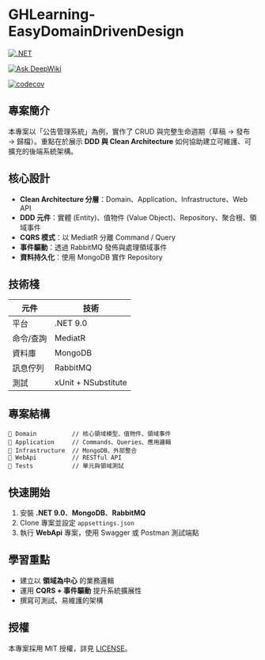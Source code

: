 # GHLearning-EasyDomainDrivenDesign

[![.NET](https://github.com/gordon-hung/GHLearning-EasyDomainDrivenDesign/actions/workflows/dotnet.yml/badge.svg)](https://github.com/gordon-hung/GHLearning-EasyDomainDrivenDesign/actions/workflows/dotnet.yml)

[![Ask DeepWiki](https://deepwiki.com/badge.svg)](https://deepwiki.com/gordon-hung/GHLearning-EasyDomainDrivenDesign)

[![codecov](https://codecov.io/github/gordon-hung/GHLearning-EasyDomainDrivenDesign/graph/badge.svg?token=QyVN42dffl)](https://codecov.io/github/gordon-hung/GHLearning-EasyDomainDrivenDesign)

## 專案簡介

本專案以「公告管理系統」為例，實作了 CRUD 與完整生命週期（草稿 → 發布 → 歸檔）。重點在於展示 **DDD 與 Clean Architecture** 如何協助建立可維護、可擴充的後端系統架構。

## 核心設計

* **Clean Architecture 分層**：Domain、Application、Infrastructure、Web API
* **DDD 元件**：實體 (Entity)、值物件 (Value Object)、Repository、聚合根、領域事件
* **CQRS 模式**：以 MediatR 分離 Command / Query
* **事件驅動**：透過 RabbitMQ 發佈與處理領域事件
* **資料持久化**：使用 MongoDB 實作 Repository

## 技術棧


| 元件      | 技術                |
| --------- | ------------------- |
| 平台      | .NET 9.0            |
| 命令/查詢 | MediatR             |
| 資料庫    | MongoDB             |
| 訊息佇列  | RabbitMQ            |
| 測試      | xUnit + NSubstitute |

## 專案結構

```
📁 Domain          // 核心領域模型、值物件、領域事件
📁 Application     // Commands、Queries、應用邏輯
📁 Infrastructure  // MongoDB、外部整合
📁 WebApi          // RESTful API
📁 Tests           // 單元與領域測試
```

## 快速開始

1. 安裝 **.NET 9.0**、**MongoDB**、**RabbitMQ**
2. Clone 專案並設定 `appsettings.json`
3. 執行 **WebApi** 專案，使用 Swagger 或 Postman 測試端點

## 學習重點

* 建立以 **領域為中心** 的業務邏輯
* 運用 **CQRS + 事件驅動** 提升系統擴展性
* 撰寫可測試、易維護的架構

## 授權

本專案採用 MIT 授權，詳見 [LICENSE](https://chatgpt.com/c/LICENSE)。

